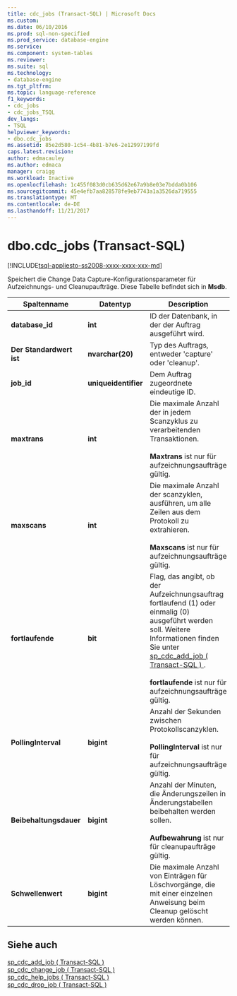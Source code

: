 ```yaml
---
title: cdc_jobs (Transact-SQL) | Microsoft Docs
ms.custom: 
ms.date: 06/10/2016
ms.prod: sql-non-specified
ms.prod_service: database-engine
ms.service: 
ms.component: system-tables
ms.reviewer: 
ms.suite: sql
ms.technology:
- database-engine
ms.tgt_pltfrm: 
ms.topic: language-reference
f1_keywords:
- cdc_jobs
- cdc_jobs_TSQL
dev_langs:
- TSQL
helpviewer_keywords:
- dbo.cdc_jobs
ms.assetid: 85e2d580-1c54-4b81-b7e6-2e12997199fd
caps.latest.revision: 
author: edmacauley
ms.author: edmaca
manager: craigg
ms.workload: Inactive
ms.openlocfilehash: 1c455f083d0cb635d62e67a9b8e03e7bdda0b106
ms.sourcegitcommit: 45e4efb7aa828578fe9eb7743a1a3526da719555
ms.translationtype: MT
ms.contentlocale: de-DE
ms.lasthandoff: 11/21/2017
---
```

# <a name="dbocdcjobs-transact-sql"></a>dbo.cdc_jobs (Transact-SQL)
[!INCLUDE[tsql-appliesto-ss2008-xxxx-xxxx-xxx-md](../../includes/tsql-appliesto-ss2008-xxxx-xxxx-xxx-md.md)]

  Speichert die Change Data Capture-Konfigurationsparameter für Aufzeichnungs- und Cleanupaufträge. Diese Tabelle befindet sich in **Msdb**.  
  
 
  
|Spaltenname|Datentyp|Description|  
|-----------------|---------------|-----------------|  
|**database_id**|**int**|ID der Datenbank, in der der Auftrag ausgeführt wird.|  
|**Der Standardwert ist**|**nvarchar(20)**|Typ des Auftrags, entweder 'capture' oder 'cleanup'.|  
|**job_id**|**uniqueidentifier**|Dem Auftrag zugeordnete eindeutige ID.|  
|**maxtrans**|**int**|Die maximale Anzahl der in jedem Scanzyklus zu verarbeitenden Transaktionen.<br /><br /> **Maxtrans** ist nur für aufzeichnungsaufträge gültig.|  
|**maxscans**|**int**|Die maximale Anzahl der scanzyklen, ausführen, um alle Zeilen aus dem Protokoll zu extrahieren.<br /><br /> **Maxscans** ist nur für aufzeichnungsaufträge gültig.|  
|**fortlaufende**|**bit**|Flag, das angibt, ob der Aufzeichnungsauftrag fortlaufend (1) oder einmalig (0) ausgeführt werden soll. Weitere Informationen finden Sie unter [sp_cdc_add_job &#40; Transact-SQL &#41; ](../../relational-databases/system-stored-procedures/sys-sp-cdc-add-job-transact-sql.md).<br /><br /> **fortlaufende** ist nur für aufzeichnungsaufträge gültig.|  
|**PollingInterval**|**bigint**|Anzahl der Sekunden zwischen Protokollscanzyklen.<br /><br /> **PollingInterval** ist nur für aufzeichnungsaufträge gültig.|  
|**Beibehaltungsdauer**|**bigint**|Anzahl der Minuten, die Änderungszeilen in Änderungstabellen beibehalten werden sollen.<br /><br /> **Aufbewahrung** ist nur für cleanupaufträge gültig.|  
|**Schwellenwert**|**bigint**|Die maximale Anzahl von Einträgen für Löschvorgänge, die mit einer einzelnen Anweisung beim Cleanup gelöscht werden können.|  
  
## <a name="see-also"></a>Siehe auch  
 [sp_cdc_add_job &#40; Transact-SQL &#41;](../../relational-databases/system-stored-procedures/sys-sp-cdc-add-job-transact-sql.md)   
 [sp_cdc_change_job &#40; Transact-SQL &#41;](../../relational-databases/system-stored-procedures/sys-sp-cdc-change-job-transact-sql.md)   
 [sp_cdc_help_jobs &#40; Transact-SQL &#41;](../../relational-databases/system-stored-procedures/sys-sp-cdc-help-jobs-transact-sql.md)   
 [sp_cdc_drop_job &#40; Transact-SQL &#41;](../../relational-databases/system-stored-procedures/sys-sp-cdc-drop-job-transact-sql.md)  
  
  
